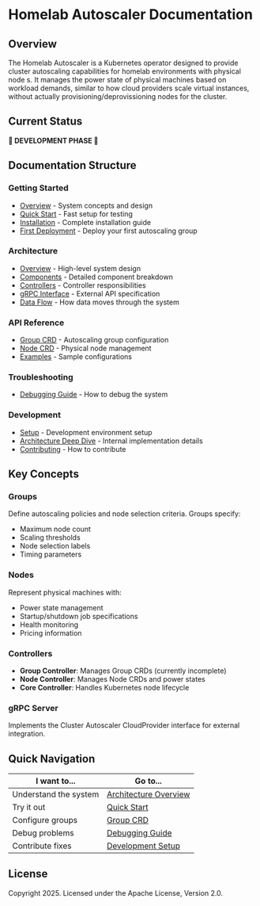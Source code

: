 # Homelab Autoscaler Documentation

## Overview

The Homelab Autoscaler is a Kubernetes operator designed to provide cluster autoscaling capabilities for homelab environments with physical node s. It manages the power state of physical machines based on workload demands, similar to how cloud providers scale virtual instances, without actually provisioning/deprovissioning nodes for the cluster.

## Current Status

**🚨 DEVELOPMENT PHASE 🚨**

## Documentation Structure

### Getting Started
- [Overview](docs/getting-started/overview.md) - System concepts and design
- [Quick Start](docs/getting-started/quick-start.md) - Fast setup for testing
- [Installation](docs/getting-started/installation.md) - Complete installation guide
- [First Deployment](docs/getting-started/first-deployment.md) - Deploy your first autoscaling group

### Architecture
- [Overview](docs/architecture/overview.md) - High-level system design
- [Components](docs/architecture/components.md) - Detailed component breakdown
- [Controllers](docs/architecture/controllers.md) - Controller responsibilities
- [gRPC Interface](docs/architecture/grpc-interface.md) - External API specification
- [Data Flow](docs/architecture/data-flow.md) - How data moves through the system

### API Reference
- [Group CRD](docs/api-reference/crds/group.md) - Autoscaling group configuration
- [Node CRD](docs/api-reference/crds/node.md) - Physical node management
- [Examples](docs/api-reference/examples/) - Sample configurations

### Troubleshooting
- [Debugging Guide](docs/troubleshooting/debugging-guide.md) - How to debug the system

### Development
- [Setup](docs/development/setup.md) - Development environment setup
- [Architecture Deep Dive](docs/development/architecture-deep-dive.md) - Internal implementation details
- [Contributing](docs/development/contributing.md) - How to contribute

## Key Concepts

### Groups
Define autoscaling policies and node selection criteria. Groups specify:
- Maximum node count
- Scaling thresholds
- Node selection labels
- Timing parameters

### Nodes
Represent physical machines with:
- Power state management
- Startup/shutdown job specifications
- Health monitoring
- Pricing information

### Controllers
- **Group Controller**: Manages Group CRDs (currently incomplete)
- **Node Controller**: Manages Node CRDs and power states
- **Core Controller**: Handles Kubernetes node lifecycle

### gRPC Server
Implements the Cluster Autoscaler CloudProvider interface for external integration.

## Quick Navigation

| I want to... | Go to... |
|--------------|----------|
| Understand the system | [Architecture Overview](docs/architecture/overview.md) |
| Try it out | [Quick Start](docs/getting-started/quick-start.md) |
| Configure groups | [Group CRD](docs/api-reference/crds/group.md) |
| Debug problems | [Debugging Guide](docs/troubleshooting/debugging-guide.md) |
| Contribute fixes | [Development Setup](docs/development/setup.md) |

## License

Copyright 2025. Licensed under the Apache License, Version 2.0.
